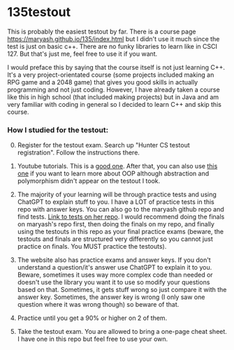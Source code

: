 # 135testout
This is probably the easiest testout by far. There is a course page https://maryash.github.io/135/index.html but I didn't use it much since the test is just on basic c++. There are no funky 
libraries to learn like in CSCI 127. But that's just me, feel free to use it if you want.

I would preface this by saying that the course itself is not just learning C++. It's a very project-orientated course (some projects included making an RPG game and a 2048 game) 
that gives you good skills in actually programming and not just coding. However, I have already taken a course like this in high school (that included making projects) but in Java 
and am very familiar with coding in general so I decided to learn C++ and skip this course.

### How I studied for the testout:

0. Register for the testout exam. Search up "Hunter CS testout registration". Follow the instructions there.

1. Youtube tutorials. This is a [good one](https://www.youtube.com/watch?v=-TkoO8Z07hI). After that, you can also use [this one](https://www.youtube.com/watch?v=wN0x9eZLix4) if you want to learn more about OOP although abstraction and polymorphism didn't appear on the testout I took.

2. The majority of your learning will be through practice tests and using ChatGPT to explain stuff to you. I have a LOT of practice tests in this repo with answer keys. You can also go to the
maryash github repo and find tests. [Link to tests on her repo](https://github.com/maryash/maryash.github.io/tree/master/135/b2xkX2V4YW1z). I would recommend doing the finals on maryash's repo
first, then doing the finals on my repo, and finally using the testouts in this repo as your final practice exams (beware, the testouts and finals are structured very differently so you cannot
just practice on finals. You MUST practice the testouts).

4. The website also has practice exams and answer keys. If you don't understand a question/it's answer use ChatGPT to explain it to you. Beware, sometimes it uses way more complex code
than needed or doesn't use the library you want it to use so modify your questions based on that. Sometimes, it gets stuff wrong so just compare it with the answer key.
Sometimes, the answer key is wrong (I only saw one question where it was wrong though) so beware of that.

5. Practice until you get a 90% or higher on 2 of them. 

6. Take the testout exam. You are allowed to bring a one-page cheat sheet. I have one in this repo but feel free to use your own.
